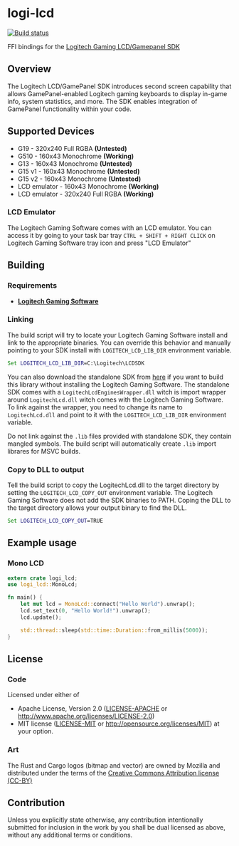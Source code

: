 # logi-lcd
[![Build status](https://ci.appveyor.com/api/projects/status/yeblonuvclkd7n9e?svg=true)](https://ci.appveyor.com/project/henninglive/logi-lcd)

FFI bindings for the [Logitech Gaming LCD/Gamepanel SDK](http://gaming.logitech.com/en-us/developers)

## Overview
The Logitech LCD/GamePanel SDK introduces second screen capability that allows GamePanel-enabled Logitech gaming keyboards to display in-game info, system statistics, and more. The SDK enables integration of GamePanel functionality within your code.

## Supported Devices
- G19 - 320x240 Full RGBA **(Untested)**
- G510 - 160x43 Monochrome **(Working)**
- G13 - 160x43 Monochrome **(Untested)**
- G15 v1 - 160x43 Monochrome **(Untested)**
- G15 v2 - 160x43 Monochrome **(Untested)**
- LCD emulator - 160x43 Monochrome  **(Working)**
- LCD emulator - 320x240 Full RGBA  **(Working)**

### LCD Emulator
The Logitech Gaming Software comes with an LCD emulator. You can access it by going to your task bar tray `CTRL + SHIFT + RIGHT CLICK` on Logitech Gaming Software tray icon and press "LCD Emulator"

## Building
### Requirements
- **[Logitech Gaming Software](http://support.logitech.com/en_us/software/lgs)**

### Linking
The build script will try to locate your Logitech Gaming Software install and link to the appropriate binaries. You can override this behavior and manually pointing to your SDK install with `LOGITECH_LCD_LIB_DIR` environment variable.
```cmd
Set LOGITECH_LCD_LIB_DIR=C:\Logitech\LCDSDK
```
You can also download the standalone SDK from [here](http://gaming.logitech.com/en-us/developers) if you want to build this library without installing the Logitech Gaming Software. The standalone SDK comes with a `LogitechLcdEnginesWrapper.dll` witch is import wrapper around `LogitechLcd.dll` witch comes with the Logitech Gaming Software. To link against the wrapper, you need to change its name to `LogitechLcd.dll` and point to it with the `LOGITECH_LCD_LIB_DIR` environment variable.

Do not link against the `.lib` files provided with standalone SDK, they contain mangled symbols. The build script will automatically create `.lib` import librares for MSVC builds.

### Copy to DLL to output 
Tell the build script to copy the LogitechLcd.dll to the target directory by setting the `LOGITECH_LCD_COPY_OUT` environment variable. The Logitech Gaming Software does not add the SDK binaries to PATH. Coping the DLL to the target directory allows your output binary to find the DLL.
```cmd
Set LOGITECH_LCD_COPY_OUT=TRUE
```

## Example usage
### Mono LCD
```rust
extern crate logi_lcd;
use logi_lcd::MonoLcd;

fn main() {
    let mut lcd = MonoLcd::connect("Hello World").unwrap();
    lcd.set_text(0, "Hello World!").unwrap();
    lcd.update();

    std::thread::sleep(std::time::Duration::from_millis(5000));
}
```

## License
### Code
Licensed under either of
 * Apache License, Version 2.0 ([LICENSE-APACHE](LICENSE-APACHE) or http://www.apache.org/licenses/LICENSE-2.0)
 * MIT license ([LICENSE-MIT](LICENSE-MIT) or http://opensource.org/licenses/MIT)
at your option.

### Art
The Rust and Cargo logos (bitmap and vector) are owned by Mozilla and distributed under the terms of the [Creative Commons Attribution license (CC-BY)](https://creativecommons.org/licenses/by/4.0/)

## Contribution
Unless you explicitly state otherwise, any contribution intentionally submitted
for inclusion in the work by you shall be dual licensed as above, without any
additional terms or conditions.

